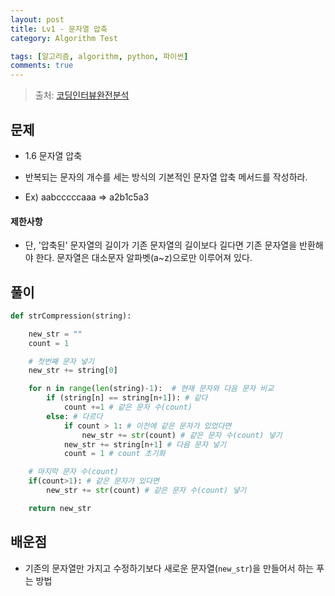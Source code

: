 ```yaml
---
layout: post
title: Lv1 - 문자열 압축
category: Algorithm Test

tags: [알고리즘, algorithm, python, 파이썬]
comments: true
---
```

> 출처: [코딩인터뷰완전분석](http://www.kyobobook.co.kr/product/detailViewKor.laf?mallGb=KOR&ejkGb=KOR&barcode=9788966263080&orderClick=JAj)

## 문제
- 1.6 문자열 압축

- 반복되는 문자의 개수를 세는 방식의 기본적인 문자열 압축 메서드를 작성하라.

- Ex) aabcccccaaa => a2b1c5a3



#### 제한사항
- 단, '압축된' 문자열의 길이가 기존 문자열의 길이보다 길다면 기존 문자열을 반환해야 한다.
  문자열은 대소문자 알파벳(a~z)으로만 이루어져 있다.



## 풀이
```python
def strCompression(string):

    new_str = ""
    count = 1

    # 첫번째 문자 넣기
    new_str += string[0]

    for n in range(len(string)-1):  # 현재 문자와 다음 문자 비교
        if (string[n] == string[n+1]): # 같다
            count +=1 # 같은 문자 수(count)
        else: # 다르다
            if count > 1: # 이전에 같은 문자가 있었다면
                new_str += str(count) # 같은 문자 수(count) 넣기
            new_str += string[n+1] # 다음 문자 넣기
            count = 1 # count 초기화

    # 마지막 문자 수(count)
    if(count>1): # 같은 문자가 있다면
        new_str += str(count) # 같은 문자 수(count) 넣기

    return new_str

```

## 배운점
- 기존의 문자열만 가지고 수정하기보다 새로운 문자열(`new_str`)을 만들어서 하는 푸는 방법